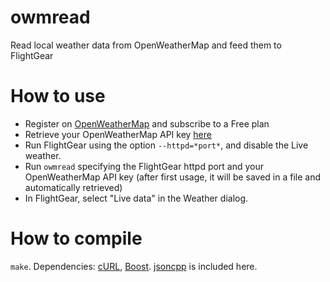# owmread
Read local weather data from OpenWeatherMap and feed them to FlightGear

How to use
==========

* Register on [OpenWeatherMap](https://openweathermap.org/price) and subscribe to a Free plan
* Retrieve your OpenWeatherMap API key [here](https://home.openweathermap.org/api_keys)
* Run FlightGear using the option  `--httpd=*port*`, and disable the Live weather.
* Run `owmread` specifying the FlightGear httpd port and your OpenWeatherMap API key (after first usage, it will be saved in a file and automatically retrieved)
* In FlightGear, select "Live data" in the Weather dialog.

How to compile
==============

`make`. Dependencies: [cURL](https://curl.haxx.se/), [Boost](https://www.boost.org/). [jsoncpp](https://github.com/open-source-parsers/jsoncpp) is included here.

